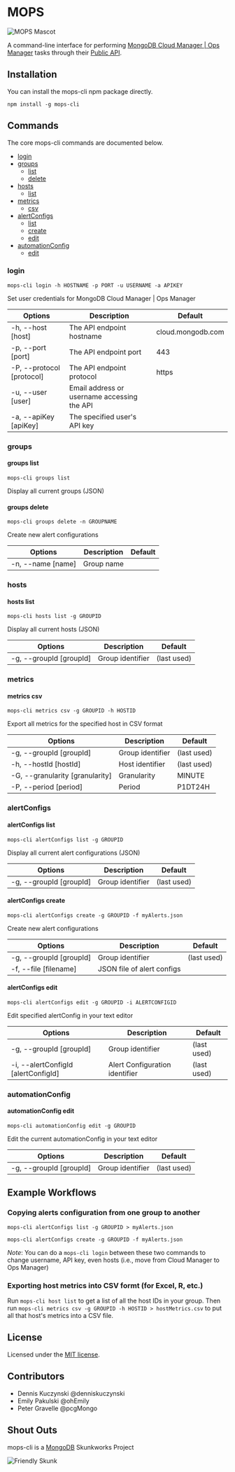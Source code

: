 # MOPS

![MOPS Mascot](http://s17.postimg.org/5xdvcqdgv/Screen_Shot_2015_07_22_at_12_13_57_PM.png)


A command-line interface for performing [MongoDB Cloud Manager | Ops Manager](https://cloud.mongodb.com) tasks through their [Public API](http://mms.mongodb.com/help/core/api/).

## Installation

You can install the mops-cli npm package directly.

`npm install -g mops-cli`


## Commands

The core mops-cli commands are documented below.

* [login](#login)
* [groups](#groups)
  * [list](#groups-list)
  * [delete](#groups-delete)
* [hosts](#hosts)
  * [list](#hosts-list)
* [metrics](#metrics)
  * [csv](#metrics-csv)
* [alertConfigs](#alertConfigs)
  * [list](#alertConfigs-list)
  * [create](#alertConfigs-create)
  * [edit](#alertConfigs-edit)
* [automationConfig](#automationConfig)
  * [edit](#automationConfig-edit)

### login
`mops-cli login -h HOSTNAME -p PORT -u USERNAME -a APIKEY`

Set user credentials for MongoDB Cloud Manager | Ops Manager

| Options               | Description                                          | Default           |
| ----------------------|------------------------------------------------------|-------------------|
| -h, --host [host]     | The API endpoint hostname | cloud.mongodb.com |
| -p, --port [port]     | The API endpoint port | 443 |
| -P, --protocol [protocol]     | The API endpoint protocol | https |
| -u, --user [user]     | Email address or username accessing the API          |                   |
| -a, --apiKey [apiKey] | The specified user's API key                         |                   |

### groups

#### groups list
`mops-cli groups list`

Display all current groups (JSON)

#### groups delete
`mops-cli groups delete -n GROUPNAME`

Create new alert configurations

| Options                 | Description                                          | Default           |
| ------------------------|------------------------------------------------------|-------------------|
| -n, --name [name] | Group name                                     |        |

### hosts

#### hosts list
`mops-cli hosts list -g GROUPID`

Display all current hosts (JSON)

| Options                 | Description                                          | Default           |
| ------------------------|------------------------------------------------------|-------------------|
| -g, --groupId [groupId] | Group identifier                                     | (last used)       |


### metrics

#### metrics csv
`mops-cli metrics csv -g GROUPID -h HOSTID`

Export all metrics for the specified host in CSV format

| Options                 | Description                                          | Default           |
| ------------------------|------------------------------------------------------|-------------------|
| -g, --groupId [groupId] | Group identifier                                     | (last used)       |
| -h, --hostId [hostId]   | Host identifier                                      | (last used)       |
| -G, --granularity [granularity]   | Granularity                                | MINUTE            |
| -P, --period [period]   | Period                                               | P1DT24H            |

### alertConfigs

#### alertConfigs list
`mops-cli alertConfigs list -g GROUPID`

Display all current alert configurations (JSON)

| Options                 | Description                                          | Default           |
| ------------------------|------------------------------------------------------|-------------------|
| -g, --groupId [groupId] | Group identifier                                     | (last used)       |

#### alertConfigs create
`mops-cli alertConfigs create -g GROUPID -f myAlerts.json`

Create new alert configurations

| Options                 | Description                                          | Default           |
| ------------------------|------------------------------------------------------|-------------------|
| -g, --groupId [groupId] | Group identifier                                     | (last used)       |
| -f, --file [filename]   | JSON file of alert configs                           |                   |

#### alertConfigs edit
`mops-cli alertConfigs edit -g GROUPID -i ALERTCONFIGID`

Edit specified alertConfig in your text editor

| Options                 | Description                                          | Default           |
| ------------------------|------------------------------------------------------|-------------------|
| -g, --groupId [groupId] | Group identifier                                     | (last used)       |
| -i, --alertConfigId [alertConfigId]| Alert Configuration identifier            | (last used)       |

### automationConfig

#### automationConfig edit
`mops-cli automationConfig edit -g GROUPID`

Edit the current automationConfig in your text editor

| Options                 | Description                                          | Default           |
| ------------------------|------------------------------------------------------|-------------------|
| -g, --groupId [groupId] | Group identifier                                     | (last used)       |


## Example Workflows

### Copying alerts configuration from one group to another
`mops-cli alertConfigs list -g GROUPID > myAlerts.json`

`mops-cli alertConfigs create -g GROUPID -f myAlerts.json`

*Note*: You can do a `mops-cli login` between these two commands to change username, API key, even hosts (i.e., move from Cloud Manager to Ops Manager)

### Exporting host metrics into CSV formt (for Excel, R, etc.)
Run `mops-cli host list` to get a list of all the host IDs in your group.
Then run `mops-cli metrics csv -g GROUPID -h HOSTID > hostMetrics.csv` to put all that host's metrics into a CSV file.


## License
Licensed under the [MIT license](LICENSE-MIT "MIT License").


## Contributors
* Dennis Kuczynski @denniskuczynski
* Emily Pakulski @ohEmily
* Peter Gravelle @pcgMongo


## Shout Outs

mops-cli is a [MongoDB](http://www.mongodb.com) Skunkworks Project


![Friendly Skunk](http://s12.postimg.org/fxmtcosx9/skunkworks2.jpg)
